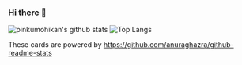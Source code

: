 ### Hi there 👋

<!--
**seiyawati/seiyawati** is a ✨ _special_ ✨ repository because its `README.md` (this file) appears on your GitHub profile.

Here are some ideas to get you started:

- 🔭 I’m currently working on ...
- 🌱 I’m currently learning ...
- 👯 I’m looking to collaborate on ...
- 🤔 I’m looking for help with ...
- 💬 Ask me about ...
- 📫 How to reach me: ...
- 😄 Pronouns: ...
- ⚡ Fun fact: ...
-->

![pinkumohikan's github stats](https://github-readme-stats.vercel.app/api?username=seiyawati&count_private=true&show_icons=true&theme=radical)
![Top Langs](https://github-readme-stats.vercel.app/api/top-langs/?username=seiyawati&theme=radical)

These cards are powered by https://github.com/anuraghazra/github-readme-stats

